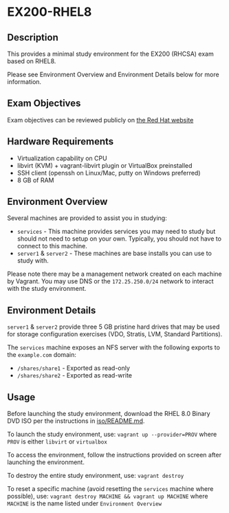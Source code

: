 # EX200-RHEL8

## Description

This provides a minimal study environment for the EX200 (RHCSA) exam based on RHEL8.

Please see Environment Overview and Environment Details below for more information.

## Exam Objectives

Exam objectives can be reviewed publicly on [the Red Hat website](https://www.redhat.com/en/services/training/ex200-red-hat-certified-system-administrator-rhcsa-exam)

## Hardware Requirements

* Virtualization capability on CPU
* libvirt (KVM) + vagrant-libvirt plugin or VirtualBox preinstalled
* SSH client (openssh on Linux/Mac, putty on Windows preferred)
* 8 GB of RAM

## Environment Overview

Several machines are provided to assist you in studying:

* `services` - This machine provides services you may need to study but should not need to setup on your own. Typically, you should not have to connect to this machine.
* `server1` & `server2` - These machines are base installs you can use to study with.

Please note there may be a management network created on each machine by Vagrant. You may use DNS or the `172.25.250.0/24` network to interact with the study environment.

## Environment Details

`server1` & `server2` provide three 5 GB pristine hard drives that may be used for storage configuration exercises (VDO, Stratis, LVM, Standard Partitions).

The `services` machine exposes an NFS server with the following exports to the `example.com` domain:

* `/shares/share1` - Exported as read-only
* `/shares/share2` - Exported as read-write

## Usage

Before launching the study environment, download the RHEL 8.0 Binary DVD ISO per the instructions in [iso/README.md](iso/README.md).

To launch the study environment, use: `vagrant up --provider=PROV` where `PROV` is either `libvirt` or `virtualbox`

To access the environment, follow the instructions provided on screen after launching the environment.

To destroy the entire study environment, use: `vagrant destroy`

To reset a specific machine (avoid resetting the `services` machine where possible), use: `vagrant destroy MACHINE && vagrant up MACHINE` where `MACHINE` is the name listed under `Environment Overview`
